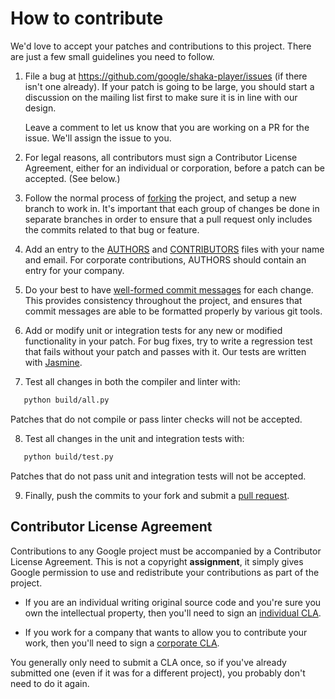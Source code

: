 # How to contribute #

We'd love to accept your patches and contributions to this project.  There are
just a few small guidelines you need to follow.

1. File a bug at https://github.com/google/shaka-player/issues (if there isn't
   one already).  If your patch is going to be large, you should start a
   discussion on the mailing list first to make sure it is in line with our
   design.

   Leave a comment to let us know that you are working on a PR for the issue.
   We'll assign the issue to you.

2. For legal reasons, all contributors must sign a Contributor License
   Agreement, either for an individual or corporation, before a patch can be
   accepted.  (See below.)

3. Follow the normal process of [forking][] the project, and setup a new
   branch to work in.  It's important that each group of changes be done in
   separate branches in order to ensure that a pull request only includes the
   commits related to that bug or feature.

4. Add an entry to the [AUTHORS][] and [CONTRIBUTORS][] files with your name
   and email.  For corporate contributions, AUTHORS should contain an entry
   for your company.

5. Do your best to have [well-formed commit messages][] for each change.
   This provides consistency throughout the project, and ensures that commit
   messages are able to be formatted properly by various git tools.

6. Add or modify unit or integration tests for any new or modified
   functionality in your patch.  For bug fixes, try to write a regression test
   that fails without your patch and passes with it. Our tests are written with
   [Jasmine](https://jasmine.github.io/).

7. Test all changes in both the compiler and linter with:
```sh
   python build/all.py
```
   Patches that do not compile or pass linter checks will not be accepted.

8. Test all changes in the unit and integration tests with:
```sh
   python build/test.py
```
   Patches that do not pass unit and integration tests will not be accepted.

9. Finally, push the commits to your fork and submit a [pull request][].

[forking]: https://help.github.com/articles/fork-a-repo
[AUTHORS]: AUTHORS
[CONTRIBUTORS]: CONTRIBUTORS
[well-formed commit messages]: http://tbaggery.com/2008/04/19/a-note-about-git-commit-messages.html
[pull request]: https://help.github.com/articles/creating-a-pull-request


## Contributor License Agreement ##

Contributions to any Google project must be accompanied by a Contributor
License Agreement.  This is not a copyright **assignment**, it simply gives
Google permission to use and redistribute your contributions as part of the
project.

  * If you are an individual writing original source code and you're sure you
    own the intellectual property, then you'll need to sign an [individual
    CLA][].

  * If you work for a company that wants to allow you to contribute your work,
    then you'll need to sign a [corporate CLA][].

You generally only need to submit a CLA once, so if you've already submitted
one (even if it was for a different project), you probably don't need to do it
again.

[individual CLA]: https://developers.google.com/open-source/cla/individual
[corporate CLA]: https://developers.google.com/open-source/cla/corporate

